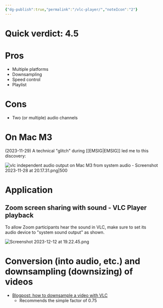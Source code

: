 ```yaml
---
{"dg-publish":true,"permalink":"/vlc-player/","noteIcon":"2"}
---
```


# Quick verdict: 4.5
# Pros

- Multiple platforms
- Downsampling
- Speed control
- Playlist
# Cons

- Two (or multiple) audio channels
# On Mac M3

(2023-11-29) A technical "glitch" during [[EMSIG\|EMSIG]] led me to this discovery:

![vlc independent audio output on Mac M3 from system audio - Screenshot 2023-11-28 at 20.17.31.png|500](/img/user/_attachments/vlc%20independent%20audio%20output%20on%20Mac%20M3%20from%20system%20audio%20-%20Screenshot%202023-11-28%20at%2020.17.31.png)

# Application

## Zoom screen sharing with sound - VLC Player playback

To allow Zoom participants hear the sound in VLC, make sure to set its audio device to "system sound output" as shown.

![Screenshot 2023-12-12 at 19.22.45.png](/img/user/Screenshot%202023-12-12%20at%2019.22.45.png)

# Conversion (into audio, etc.) and downsampling (downsizing) of videos

- [Blogpost: how to downsample a video with VLC](https://fabiomarroni.wordpress.com/2018/04/14/compress-video-with-vlc/)
	- Recommends the simple factor of 0.75
